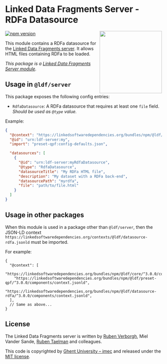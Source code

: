 # Linked Data Fragments Server - RDFa Datasource
<img src="http://linkeddatafragments.org/images/logo.svg" width="200" align="right" alt="" />

[![npm version](https://badge.fury.io/js/%40ldf%2Fdatasource-rdfa.svg)](https://www.npmjs.com/package/@ldf/datasource-rdfa)

This module contains a RDFa datasource for the [Linked Data Fragments server](https://github.com/LinkedDataFragments/Server.js).
It allows HTML files containing RDFa to be loaded.

_This package is a [Linked Data Fragments Server module](https://github.com/LinkedDataFragments/Server.js/)._

## Usage in `@ldf/server`

This package exposes the following config entries:
* `RdfaDatasource`: A RDFa datasource that requires at least one `file` field. _Should be used as `@type` value._

Example:
```json
{
  "@context": "https://linkedsoftwaredependencies.org/bundles/npm/@ldf/server/^3.0.0/components/context.jsonld",
  "@id": "urn:ldf-server:my",
  "import": "preset-qpf:config-defaults.json",

  "datasources": [
    {
      "@id": "urn:ldf-server:myRdfaDatasource",
      "@type": "RdfaDatasource",
      "datasourceTitle": "My RDFa HTML file",
      "description": "My dataset with a RDFa back-end",
      "datasourcePath": "myrdfa",
      "file": "path/to/file.html"
    }
  ]
}
```

## Usage in other packages

When this module is used in a package other than `@ldf/server`,
then the JSON-LD context `https://linkedsoftwaredependencies.org/contexts/@ldf/datasource-rdfa.jsonld` must be imported.

For example:
```
{
  "@context": [
    "https://linkedsoftwaredependencies.org/bundles/npm/@ldf/core/^3.0.0/components/context.jsonld",
    "https://linkedsoftwaredependencies.org/bundles/npm/@ldf/preset-qpf/^3.0.0/components/context.jsonld",
    "https://linkedsoftwaredependencies.org/bundles/npm/@ldf/datasource-rdfa/^3.0.0/components/context.jsonld",
  ],
  // Same as above...
}
```

## License
The Linked Data Fragments server is written by [Ruben Verborgh](https://ruben.verborgh.org/), Miel Vander Sande, [Ruben Taelman](https://www.rubensworks.net/) and colleagues.

This code is copyrighted by [Ghent University – imec](http://idlab.ugent.be/)
and released under the [MIT license](http://opensource.org/licenses/MIT).
